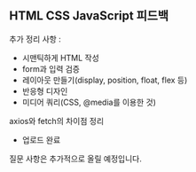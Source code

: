 ## HTML CSS JavaScript 피드백

추가 정리 사항 :  
- 시맨틱하게 HTML 작성 
- form과 입력 검증 
- 레이아웃 만들기(display, position, float, flex 등)  
- 반응형 디자인
- 미디어 쿼리(CSS, @media를 이용한 것)

axios와 fetch의 차이점 정리
- 업로드 완료

질문 사항은 추가적으로 올릴 예정입니다.